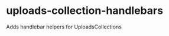uploads-collection-handlebars
=========================

Adds handlebar helpers for UploadsCollections